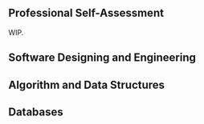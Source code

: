 ## Professional Self-Assessment

WIP.

## Software Designing and Engineering

## Algorithm and Data Structures

## Databases
